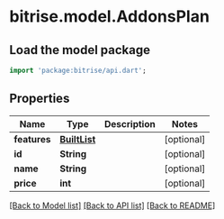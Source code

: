 # bitrise.model.AddonsPlan

## Load the model package
```dart
import 'package:bitrise/api.dart';
```

## Properties
Name | Type | Description | Notes
------------ | ------------- | ------------- | -------------
**features** | [**BuiltList<AddonsFeature>**](AddonsFeature.md) |  | [optional] 
**id** | **String** |  | [optional] 
**name** | **String** |  | [optional] 
**price** | **int** |  | [optional] 

[[Back to Model list]](../README.md#documentation-for-models) [[Back to API list]](../README.md#documentation-for-api-endpoints) [[Back to README]](../README.md)


